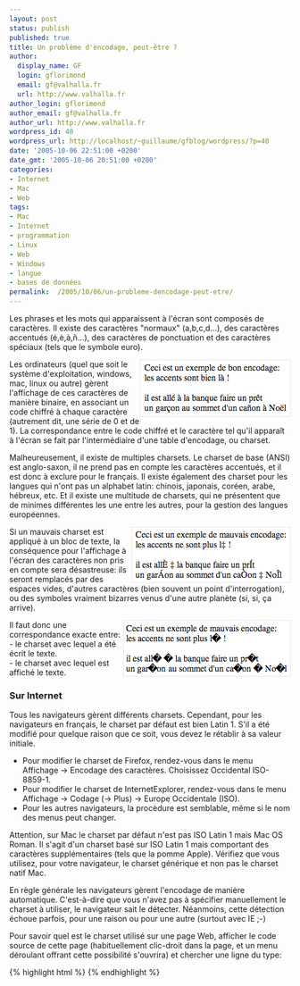 ```yaml
---
layout: post
status: publish
published: true
title: Un problème d'encodage, peut-être ?
author:
  display_name: GF
  login: gflorimond
  email: gf@valhalla.fr
  url: http://www.valhalla.fr
author_login: gflorimond
author_email: gf@valhalla.fr
author_url: http://www.valhalla.fr
wordpress_id: 40
wordpress_url: http://localhost/~guillaume/gfblog/wordpress/?p=40
date: '2005-10-06 22:51:00 +0200'
date_gmt: '2005-10-06 20:51:00 +0200'
categories:
- Internet
- Mac
- Web
tags:
- Mac
- Internet
- programmation
- Linux
- Web
- Windows
- langue
- bases de données
permalink:  /2005/10/06/un-probleme-dencodage-peut-etre/
---
```

<p>Les phrases et les mots qui apparaissent à l'écran sont composés de caractères. Il existe des caractères "normaux" (a,b,c,d...), des caractères accentués (é,è,à,ñ...), des caractères de ponctuation et des caractères spéciaux (tels que le symbole euro).</p>
<p><img align="right" style="border: 1px dotted #ccc" alt="Image 1" src="/public/posts/2005-10-06-charset/charset1.png" /></p>
<p>Les ordinateurs (quel que soit le système d'exploitation, windows, mac, linux ou autre) gèrent l'affichage de ces caractères de manière binaire, en associant un code chiffré à chaque caractère (autrement dit, une série de 0 et de 1). La correspondance entre le code chiffré et le caractère tel qu'il apparaît à l'écran se fait par l'intermédiaire d'une table d'encodage, ou charset.</p>
<p>Malheureusement, il existe de multiples charsets. Le charset de base (ANSI) est anglo-saxon, il ne prend pas en compte les caractères accentués, et il est donc à exclure pour le français. Il existe également des charset pour les langues qui n'ont pas un alphabet latin: chinois, japonais, coréen, arabe, hébreux, etc. Et il existe une multitude de charsets, qui ne présentent que de minimes différentes les une entre les autres, pour la gestion des langues européennes.</p>
<p><img align="right" style="border: 1px dotted #ccc" alt="Image 2" src="/public/posts/2005-10-06-charset/charset2.png" /></p>
<p>
Si un mauvais charset est appliqué à un bloc de texte, la conséquence pour l'affichage à l'écran des caractères non pris en compte sera désastreuse: ils seront remplacés par des espaces vides, d'autres caractères (bien souvent un point d'interrogation), ou des symboles vraiment bizarres venus d'une autre planète (si, si, ça arrive).</p>
<p><img align="right" style="border: 1px dotted #ccc" alt="Image 3" src="/public/posts/2005-10-06-charset/charset3.png" /></p>
<p>
Il faut donc une correspondance exacte entre:<br />
- le charset avec lequel a été écrit le texte.<br />
- le charset avec lequel est affiché le texte.</p>
<h3>Sur Internet</h3>
<p>
Tous les navigateurs gèrent différents charsets. Cependant, pour les navigateurs en français, le charset par défaut est bien Latin 1. S'il a été modifié pour quelque raison que ce soit, vous devez le rétablir à sa valeur initiale.</p>

<ul>
<li />Pour modifier le charset de Firefox, rendez-vous dans le menu Affichage -> Encodage des caractères. Choisissez Occidental ISO-8859-1.
<li />Pour modifier le charset de InternetExplorer, rendez-vous dans le menu Affichage -> Codage (-> Plus) -> Europe Occidentale (ISO).
<li />Pour les autres navigateurs, la procèdure est semblable, même si le nom des menus peut changer.
</ul>

<p>
Attention, sur Mac le charset par défaut n'est pas ISO Latin 1 mais Mac OS Roman. Il s'agit d'un charset basé sur ISO Latin 1 mais comportant des caractères supplémentaires (tels que la pomme Apple). Vérifiez que vous utilisez, pour votre navigateur, le charset générique et non pas le charset natif Mac.</p>
<p>
En règle générale les navigateurs gèrent l'encodage de manière automatique. C'est-à-dire que vous n'avez pas à spécifier manuellement le charset à utiliser, le navigateur sait le détecter. Néanmoins, cette détection échoue parfois, pour une raison ou pour une autre (surtout avec IE ;-)</p>
<p>
Pour savoir quel est le charset utilisé sur une page Web, afficher le code source de cette page (habituellement clic-droit dans la page, et un menu déroulant offrant cette possibilité s'ouvrira) et chercher une ligne du type:</p>

{% highlight html %}
<meta http-equiv="Content-Type" content="text/html; charset=utf-8">
{% endhighlight %}
